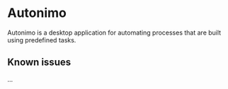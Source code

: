 # Autonimo

Autonimo is a desktop application for automating processes that are built using predefined tasks.

    


## Known issues

...

